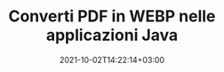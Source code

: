 ---
############################# Static ############################
layout: "autogen-gist"
date: 2021-10-02T14:22:14+03:00
draft: false
path: "it/total/java/conversion/pdf-to-webp/"
other_out_formats: "DOC DOCX DOCM DOT DOTX DOTM TXT RTF HTML HTM MHTML MHT XLS XLSX XLSM XLSB XLT XLTX XLTM XLAM CSV TSV DIF SXC FODS PPT PPTX PPTM PPS PPSX PPSM POT POTX POTM ODT OTT OTP ODP ODS EMZ WMZ SVG SVGZ XPS TEX DCM WMF EMF BMP PNG GIF JPEG TIFF ICO WEBP JP2 TGA PSB PSD EPUB MD DICOM FODP JPG"
ad_headline: "Converti PDF in WEBP | Java"
ad_description: "La più accurata soluzione di conversione di documenti da PDF a WEBP per applicazioni Java."

############################# Head ############################
head_title: "Converti PDF in WEBP in Java - API di conversione PDF"
head_description: "Converti PDF in WEBP nelle applicazioni Java. API di conversione da PDF a WEBP veloce e precisa per Java per convertire PDF in documenti, immagini e oltre 100 altri formati di file."

############################# Header ############################
title: "Converti PDF in WEBP nelle applicazioni Java"
description: "Converti file PDF in WEBP in applicazioni Java utilizzando funzionalità flessibili di conversione dei documenti per manipolare l'aspetto del formato del documento convertito. Converti facilmente l'intero documento in una volta o scegli pagine specifiche del file PDF in base ai numeri di pagina o agli intervalli di pagine selettivi e converti in un'ampia gamma di formati di documenti supportati come documenti di elaborazione testi, fogli di calcolo Excel, presentazioni PowerPoint, Photoshop, eBook, web e immagini."

############################# SubMenu ############################
submenu:
    enable: false

############################# Content ############################
content:
    enable: true
    block:
    - title_left: "Come convertire PDF in WEBP in Java"
      content_left: |
          Esegui la conversione di file PDF in file WEBP in Java utilizzando tre semplici passaggi. Utilizzando l'esempio di codice seguente: visualizza il documento convertito così com'è o esegui il rendering ulteriormente per visualizzarlo come file HTML senza installare alcun software esterno.

          -   Crea una nuova istanza della classe **Converter** e carica il file PDF
          -   Imposta **ConvertOptions** per il tipo di file WEBP
          -   Chiama il metodo **Convert** dell'istanza di classe **Converter** per la conversione in WEBP
          -   Imposta le opzioni per il visualizzatore HTML
          -   Crea un oggetto **Viewer** per visualizzare WEBP convertito come HTML
          
      title_right: "Download e istruzioni di installazione"
      content_right: |
          Sono necessari gli spazi dei nomi `GroupDocs.Conversion` e `GroupDocs.Viewer` per convertire tra oltre 100 documenti e formati di file immagine come PDF, Microsoft Word, Excel, PowerPoint, Project, Visio, Outlook, HTML e diagrammi. Esplora altre [API Java per documenti Office](https://products.conholdate.com/total/java/) offerte da Conholdate.Total.
          
          Ottieni i rispettivi file assembly da [Scarica](https://downloads.conholdate.com/total/java) o recupera l'intero pacchetto da [Maven](https://repository.conholdate.com/webapp/#/artifacts/browse/tree/General/repo) per aggiungere `Conholdate.Total` direttamente nel tuo spazio di lavoro.
          
      gisthash: "1b2b5b5a97415ef538ac358347f27174"
      gistfile: "pdf-to-word-conversion-in-java-and-html-viewer.java"

    - title_left: "Converti PDF in documenti Word in Java"
      content_left: |
          Diventa più facile convertire da PDF a un documento Word in applicazioni basate su Java con le API Conholdate.Total. Il file PDF si trasforma perfettamente in un file Word (DOCX) e supporta un set aggiuntivo di funzionalità di formattazione del documento per personalizzare il layout del file di output in base alle proprie esigenze. Puoi facilmente modificare il contenuto come testo, tabelle, immagini ed elenchi dal documento Word convertito.

          -   Crea una nuova istanza della classe **Converter** e carica **PDF** come file di input
          -   Istanzia **WordProcessingConvertOptions** come opzione di conversione
          -   Chiama il metodo **Convert** dell'istanza di classe **Converter** per la conversione in **DOCX**
          
      title_right: "Estrazione delle informazioni del documento di origine"
      content_right: |
          La funzione di estrazione delle informazioni sui documenti non solo consente di ottenere le informazioni di base sul file del documento di origine, ma supporta anche l'estrazione di alcune preziose informazioni specifiche sul formato di file come le date di inizio e fine del progetto di un file Microsoft Project, eventuali restrizioni di stampa su un documento PDF, elenco di cartelle racchiuse in un file di dati di Outlook ecc.

          Converti i formati di file di documenti più diffusi su diversi sistemi operativi come Windows, Linux o macOS mentre utilizzi ambienti di sviluppo come NetBeans, IntelliJ IDEA ed Eclipse.
          
      gisthash: "1b2b5b5a97415ef538ac358347f27174"
      gistfile: "pdf-to-word-conversion.java"

    - title_left: "Converti PDF in Excel in Java"
      content_left: |
          Trasforma PDF in fogli di calcolo Excel utilizzando poche righe di codice Java. Il contenuto di un file PDF viene convertito in righe e colonne di un foglio di lavoro Excel che può essere modificato facilmente in base alle tue esigenze. Un file PDF può essere convertito in questi formati di fogli di calcolo (XLS, XLSX, XLSM, XLSB, XLTX, XLT), OpenDocument (ODS, OTS) e Apple iWork Numbers.

          -   Crea una nuova istanza della classe **Converter** e carica **PDF** come file di input
          -   Istanzia **SpreadsheetConvertOptions** come opzione di conversione
          -   Chiama il metodo **Convert** dell'istanza di classe **Converter** per la conversione in **XLSX**
        
      title_right: "Memorizzazione nella cache dei risultati del documento convertito"
      content_right: |
          In alcuni casi, la dimensione del documento convertito è maggiore e la conversione richiede tempo. La libreria di conversione dei documenti offre la funzione di memorizzazione nella cache per gestire in modo efficiente tali situazioni e accelerare il processo di conversione ripetitivo. Abilita l'interfaccia ICache per lavorare con l'implementazione della cache personalizzata utilizzando il punto di estensione e controlla la conversione della cache, come preferisci.

          Il risultato della conversione viene salvato nell'unità locale per impostazione predefinita ma qualsiasi tipo di archiviazione cache può essere supportata implementando le interfacce appropriate come Amazon S3, Dropbox, Google Drive, Windows Azure, Reddis o qualsiasi altro.
          
      gisthash: "1b2b5b5a97415ef538ac358347f27174"
      gistfile: "pdf-to-excel-conversion.java"

    - title_left: "Converti PDF in PowerPoint in Java"
      content_left: |
          La conversione di diapositive da PDF a PowerPoint (PPT, PPTX) è più veloce con Conholdate.Total per le API Java. Una volta convertito, puoi facilmente modificare le presentazioni e le diapositive di PowerPoint in Microsoft PowerPoint.

          -   Crea una nuova istanza della classe **Converter** e carica **PDF** come file di input
          -   Istanzia **PresentationConvertOptions** come opzione di conversione
          -   Chiama il metodo **Convert** dell'istanza di classe **Converter** per la conversione in **PPTX**
          
      title_right: "Carica e converti documenti ubicati in remoto"
      content_right: |
          Utilizzando Conholdate.Total per Java, gli sviluppatori possono caricare e convertire documenti da varie posizioni remote e risorse di archiviazione di documenti cloud come Amazon S3, Microsoft Azure Blob, FTP, disco locale, stream o un semplice URL. Devi solo specificare il metodo per ottenere un flusso di documenti posizionato in remoto e quindi passarlo alla classe Converter come costruttore.
          
          La [libreria di conversione PDF Java](https://products.groupdocs.com/conversion/java/) supporta anche il caricamento e la conversione di documenti protetti con una password all'interno delle applicazioni basate su Java.
          
      gisthash: "1b2b5b5a97415ef538ac358347f27174"
      gistfile: "pdf-to-powerpoint-conversion.java"

    - title_left: "Converti PDF in immagini in Java"
      content_left: |
          Converti PDF in formati immagine come JPG, PNG, GIF, BMP, TIFF e molti altri con una qualità e una risoluzione dell'immagine precise. Trasforma l'intero file PDF o scegli tra alcune pagine selezionate da convertire in immagini.

          -   Crea una nuova istanza della classe **Converter** e carica **PDF** come file di input
          -   Dichiara il delegato **SavePageStream** per salvare la pagina del documento convertito nello stream
          -   Specifica **JPG** come formato di output desiderato passandogli l'oggetto **ImageConvertOptions**
          -   Chiama il metodo **Convert** dell'istanza di classe **Converter** per la conversione in **JPG**
          
      title_right: "Aggiungi filigrane di testo o immagini ai documenti"
      content_right: |
          Converti accuratamente i documenti esattamente come il file originale e applica filigrane di testo o immagini alle pagine del documento convertito. Timbra le filigrane in modo intelligente utilizzando una serie di opzioni di filigrana per gestire font, colore, larghezza, altezza, angolo di rotazione, trasparenza e posizionare la filigrana sullo sfondo delle pagine del documento.
          
          Il rilevamento automatico del formato del documento di origine è un'altra caratteristica utile per recuperare l'estensione del file stesso in alcuni casi in cui il file di origine è presentato sotto forma di flusso di byte. Gli sviluppatori possono anche ottenere un elenco completo di tutti i formati di conversione supportati durante la conversione di un documento in un altro formato di file chiamando il metodo **GetPossibleConversions** dell'oggetto Converter.
          
      gisthash: "1b2b5b5a97415ef538ac358347f27174"
      gistfile: "pdf-to-image-conversion.java"

############################# About Formats ############################
about_formats:
    enable: false
############################# More Formats ############################
more_formats:
    enable: true
    auto: false
    other_out_formats: DOC DOCX DOCM DOT DOTX DOTM TXT RTF HTML HTM MHTML MHT XLS XLSX XLSM XLSB XLT XLTX XLTM XLAM CSV TSV DIF SXC FODS PPT PPTX PPTM PPS PPSX PPSM POT POTX POTM ODT OTT OTP ODP ODS EMZ WMZ SVG SVGZ XPS TEX DCM WMF EMF BMP PNG GIF JPEG TIFF ICO WEBP JP2 TGA PSB PSD EPUB MD DICOM FODP JPG
############################# Back to top ###############################
back_to_top:
  enable: true
---